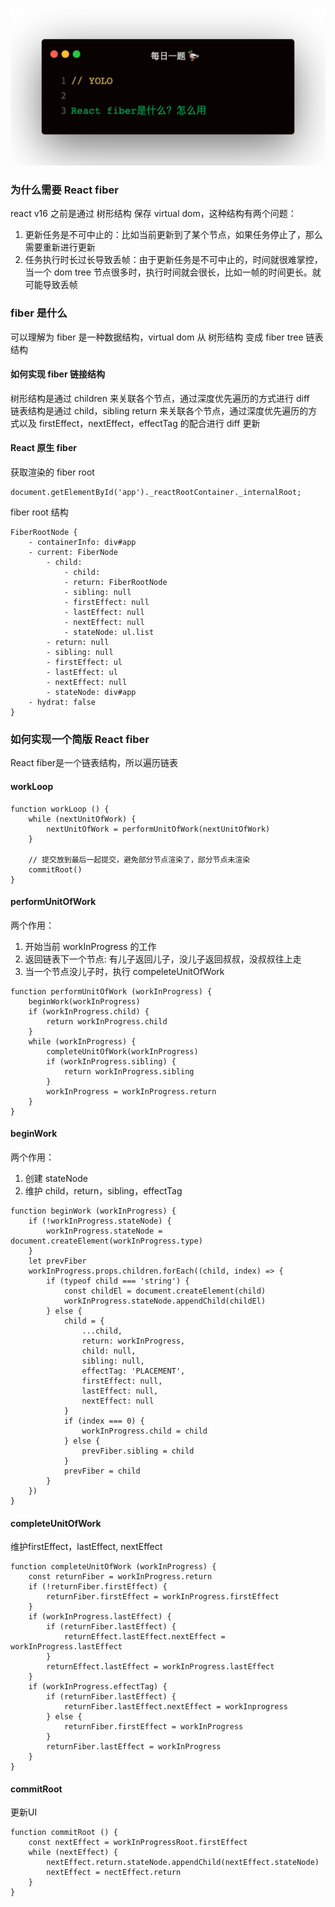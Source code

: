 
![](1.jpeg)

### 为什么需要 React fiber

react v16 之前是通过 树形结构 保存 virtual dom，这种结构有两个问题：
1. 更新任务是不可中止的：比如当前更新到了某个节点，如果任务停止了，那么需要重新进行更新
2. 任务执行时长过长导致丢帧：由于更新任务是不可中止的，时间就很难掌控，当一个 dom tree 节点很多时，执行时间就会很长，比如一帧的时间更长。就可能导致丢帧   

### fiber 是什么
可以理解为 fiber 是一种数据结构，virtual dom 从 树形结构 变成 fiber tree 链表结构

#### 如何实现 fiber 链接结构
树形结构是通过 children 来关联各个节点，通过深度优先遍历的方式进行 diff   
链表结构是通过 child，sibling return 来关联各个节点，通过深度优先遍历的方式以及 firstEffect，nextEffect，effectTag 的配合进行 diff 更新

#### React 原生 fiber
获取渲染的 fiber root
```
document.getElementById('app')._reactRootContainer._internalRoot;
```   

fiber root 结构
```
FiberRootNode {
    - containerInfo: div#app
    - current: FiberNode
        - child:
            - child:
            - return: FiberRootNode
            - sibling: null
            - firstEffect: null
            - lastEffect: null
            - nextEffect: null
            - stateNode: ul.list
        - return: null
        - sibling: null
        - firstEffect: ul
        - lastEffect: ul
        - nextEffect: null
        - stateNode: div#app
    - hydrat: false
}
```   

### 如何实现一个简版 React fiber
React fiber是一个链表结构，所以遍历链表

#### workLoop
```
function workLoop () {
    while (nextUnitOfWork) {
        nextUnitOfWork = performUnitOfWork(nextUnitOfWork)
    }

    // 提交放到最后一起提交，避免部分节点渲染了，部分节点未渲染
    commitRoot()
}
```   

#### performUnitOfWork
两个作用：
1. 开始当前 workInProgress 的工作
2. 返回链表下一个节点: 有儿子返回儿子，没儿子返回叔叔，没叔叔往上走   
3. 当一个节点没儿子时，执行 compeleteUnitOfWork

```
function performUnitOfWork (workInProgress) {
    beginWork(workInProgress)
    if (workInProgress.child) {
        return workInProgress.child
    }
    while (workInProgress) {
        completeUnitOfWork(workInProgress)
        if (workInProgress.sibling) {
            return workInProgress.sibling
        }
        workInProgress = workInProgress.return
    }
}
```   

#### beginWork
两个作用：
1. 创建 stateNode
2. 维护 child，return，sibling，effectTag   

```
function beginWork (workInProgress) {
    if (!workInProgress.stateNode) {
        workInProgress.stateNode = document.createElement(workInProgress.type)
    }
    let prevFiber
    workInProgress.props.children.forEach((child, index) => {
        if (typeof child === 'string') {
            const childEl = document.createElement(child)
            workInProgress.stateNode.appendChild(childEl)
        } else {
            child = {
                ...child,
                return: workInProgress,
                child: null,
                sibling: null,
                effectTag: 'PLACEMENT',
                firstEffect: null,
                lastEffect: null,
                nextEffect: null
            }
            if (index === 0) {
                workInProgress.child = child
            } else {
                prevFiber.sibling = child
            }
            prevFiber = child
        }
    })
}
```   

#### completeUnitOfWork
维护firstEffect，lastEffect, nextEffect   

```
function completeUnitOfWork (workInProgress) {
    const returnFiber = workInProgress.return
    if (!returnFiber.firstEffect) {
        returnFiber.firstEffect = workInProgress.firstEffect
    }
    if (workInProgress.lastEffect) {
        if (returnFiber.lastEffect) {
            returnEffect.lastEffect.nextEffect = workInProgress.lastEffect
        }
        returnEffect.lastEffect = workInProgress.lastEffect
    }
    if (workInProgress.effectTag) {
        if (returnFiber.lastEffect) {
            returnFiber.lastEffect.nextEffect = workInprogress
        } else {
            returnFiber.firstEffect = workInProgress
        }
        returnFiber.lastEffect = workInProgress
    }
}
```   

#### commitRoot
更新UI

```
function commitRoot () {
    const nextEffect = workInProgressRoot.firstEffect
    while (nextEffect) {
        nextEffect.return.stateNode.appendChild(nextEffect.stateNode)
        nextEffect = nectEffect.return
    }
}
```
